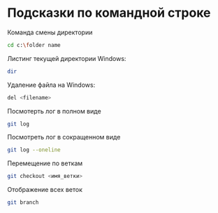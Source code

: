 # Подсказки по командной строке

Команда смены директории
```sh
cd c:\folder name
```

Листинг текущей директории Windows:
```sh
dir
```

Удаление файла на Windows:
```sh
del <filename>
```

Посмотерть лог в полном виде
```sh
git log
```

Посмотреть лог в сокращенном виде
```sh
git log --oneline
```

Перемещение по веткам
```sh
git checkout <имя_ветки>
```

Отображение всех веток
```sh
git branch
```

